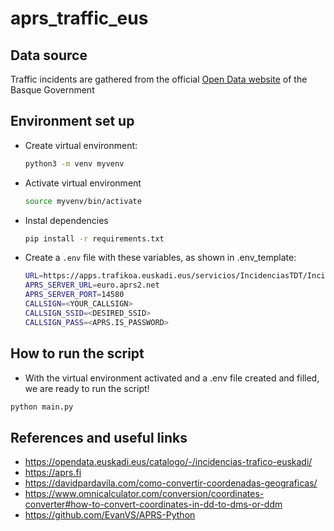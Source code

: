 # aprs_traffic_eus

## Data source

Traffic incidents are gathered from the official [Open Data website](https://opendata.euskadi.eus/catalogo/-/incidencias-trafico-euskadi/) of the Basque Government 

## Environment set up
- Create virtual environment:
    ```bash
    python3 -m venv myvenv
    ```
- Activate virtual environment
    ```bash
    source myvenv/bin/activate
    ```
- Instal dependencies
    ```bash
    pip install -r requirements.txt
    ```
- Create a ```.env``` file with these variables, as shown in .env_template:
    ```bash
    URL=https://apps.trafikoa.euskadi.eus/servicios/IncidenciasTDT/IncidenciasTrafikoTDTGeo
    APRS_SERVER_URL=euro.aprs2.net
    APRS_SERVER_PORT=14580
    CALLSIGN=<YOUR_CALLSIGN>
    CALLSIGN_SSID=<DESIRED_SSID>
    CALLSIGN_PASS=<APRS.IS_PASSWORD>
    ```

## How to run the script
- With the virtual environment activated and a .env file created and filled, we are ready to run the script!

```bash
python main.py
```

## References and useful links

- https://opendata.euskadi.eus/catalogo/-/incidencias-trafico-euskadi/
- https://aprs.fi
- https://davidpardavila.com/como-convertir-coordenadas-geograficas/
- https://www.omnicalculator.com/conversion/coordinates-converter#how-to-convert-coordinates-in-dd-to-dms-or-ddm
- https://github.com/EvanVS/APRS-Python